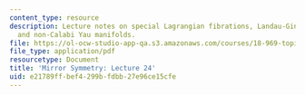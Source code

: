 ```yaml
---
content_type: resource
description: Lecture notes on special Lagrangian fibrations, Landau-Ginzburg models,
  and non-Calabi Yau manifolds.
file: https://ol-ocw-studio-app-qa.s3.amazonaws.com/courses/18-969-topics-in-geometry-mirror-symmetry-spring-2009/e21789ffbef4299bfdbb27e96ce15cfe_MIT18_969s09_lec24.pdf
file_type: application/pdf
resourcetype: Document
title: 'Mirror Symmetry: Lecture 24'
uid: e21789ff-bef4-299b-fdbb-27e96ce15cfe
---
```

